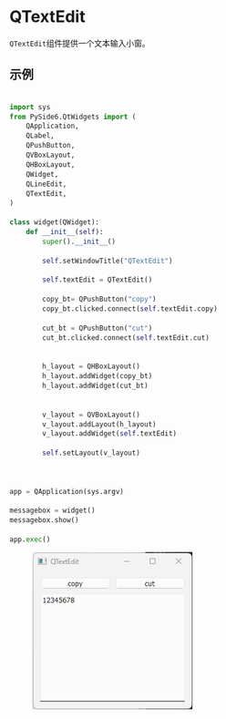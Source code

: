 # QTextEdit

`QTextEdit`组件提供一个文本输入小窗。

## 示例

```python

import sys
from PySide6.QtWidgets import (
    QApplication,
    QLabel,
    QPushButton,
    QVBoxLayout,
    QHBoxLayout,
    QWidget,
    QLineEdit,
    QTextEdit,
)

class widget(QWidget):
    def __init__(self):
        super().__init__()

        self.setWindowTitle("QTextEdit")

        self.textEdit = QTextEdit()

        copy_bt= QPushButton("copy")
        copy_bt.clicked.connect(self.textEdit.copy)

        cut_bt = QPushButton("cut")
        cut_bt.clicked.connect(self.textEdit.cut)


        h_layout = QHBoxLayout()
        h_layout.addWidget(copy_bt)
        h_layout.addWidget(cut_bt)


        v_layout = QVBoxLayout()
        v_layout.addLayout(h_layout)
        v_layout.addWidget(self.textEdit)

        self.setLayout(v_layout)



app = QApplication(sys.argv)

messagebox = widget()
messagebox.show()

app.exec()

```

<figure><img src=".gitbook/assets/image (1).png" alt=""><figcaption></figcaption></figure>
